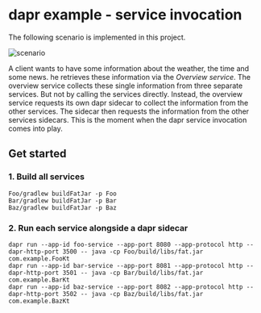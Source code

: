 # dapr example - service invocation

The following scenario is implemented in this project.

![scenario](docs/scenario.png)

A client wants to have some information about the weather, the time and some news.
he retrieves these information via the _Overview service_.
The overview service collects these single information from three separate services.
But not by calling the services directly. Instead, the overview service requests its own
dapr sidecar to collect the information from the other services. 
The sidecar then requests the information from the other services sidecars.
This is the moment when the dapr service invocation comes into play.

## Get started

### 1. Build all services
```shell
Foo/gradlew buildFatJar -p Foo
Bar/gradlew buildFatJar -p Bar
Baz/gradlew buildFatJar -p Baz
```

### 2. Run each service alongside a dapr sidecar
```shell
dapr run --app-id foo-service --app-port 8080 --app-protocol http --dapr-http-port 3500 -- java -cp Foo/build/libs/fat.jar com.example.FooKt
dapr run --app-id bar-service --app-port 8081 --app-protocol http --dapr-http-port 3501 -- java -cp Bar/build/libs/fat.jar com.example.BarKt
dapr run --app-id baz-service --app-port 8082 --app-protocol http --dapr-http-port 3502 -- java -cp Baz/build/libs/fat.jar com.example.BazKt
```